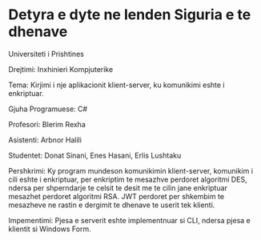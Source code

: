# Detyra e dyte ne lenden Siguria e te dhenave

Universiteti i Prishtines

Drejtimi: Inxhinieri Kompjuterike


Tema: Kirjimi i nje aplikacionit klient-server, ku komunikimi eshte i enkriptuar.

Gjuha Programuese: C#


Profesori: Blerim Rexha

Asistenti: Arbnor Halili

Studentet: Donat Sinani, Enes Hasani, Erlis Lushtaku


Pershkrimi:
Ky program mundeson komunikimin klient-server, komunikim i cili eshte i enkriptuar, per enkriptim te mesazhve perdoret algoritmi DES, ndersa per shperndarje te celsit te desit me te cilin jane enkriptuar mesazhet perdoret algoritmi RSA. JWT perdoret per shkembim te mesazheve ne rastin e dergimit te dhenave te userit tek klienti.

Impementimi: Pjesa e serverit eshte implementnuar si CLI, ndersa pjesa e klientit si Windows Form.
